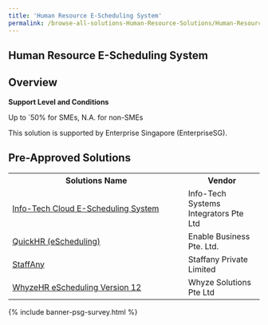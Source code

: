 ```yaml
---
title: 'Human Resource E-Scheduling System'
permalink: /browse-all-solutions-Human-Resource-Solutions/Human-Resource-E-Scheduling-System
---
```


## Human Resource E-Scheduling System
## Overview

**Support Level and Conditions**

Up to `50% for SMEs, N.A. for non-SMEs

This solution is supported by Enterprise Singapore (EnterpriseSG).

## Pre-Approved Solutions

<table>
<tr>
<th style='width: auto;'><b>Solutions Name</b></th>
<th style='width: 30%;'><b>Vendor</b></th>
</tr>
<tr>
<td><a href='/productivity-solutions-grant/solutionrepo/200711480W-InfoTch-Cloud-ESchdulng-Systm-G' target='_blank'>Info-Tech Cloud E-Scheduling System</a><br></td>
<td>Info-Tech Systems Integrators Pte Ltd</td>
</tr>
<tr>
<td><a href='/productivity-solutions-grant/solutionrepo/201324947N-QuckHR-Schdulng-G' target='_blank'>QuickHR (eScheduling)</a><br></td>
<td>Enable Business Pte. Ltd.</td>
</tr>
<tr>
<td><a href='/productivity-solutions-grant/solutionrepo/201801640G-StffAny-G' target='_blank'>StaffAny</a><br></td>
<td>Staffany Private Limited</td>
</tr>
<tr>
<td><a href='/productivity-solutions-grant/solutionrepo/200818854Z-WhyzHR-Schdulng-v-12-G' target='_blank'>WhyzeHR eScheduling Version 12</a><br></td>
<td>Whyze Solutions Pte Ltd</td>
</tr>
</table>

{% include banner-psg-survey.html %}
